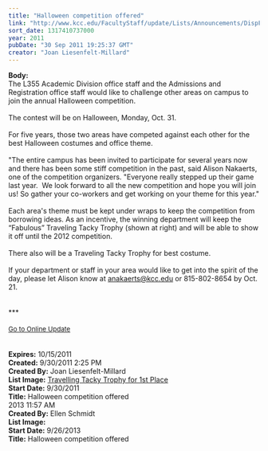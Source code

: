 ```yaml
---
title: "Halloween competition offered"
link: "http://www.kcc.edu/FacultyStaff/update/Lists/Announcements/DispForm.aspx?ID=464"
sort_date: 1317410737000
year: 2011
pubDate: "30 Sep 2011 19:25:37 GMT"
creator: "Joan Liesenfelt-Millard"
---
```


<div><b>Body:</b> <div class="ExternalClassAD15A77871B74418863A8D3BAC6D8283">
<div>The L355 Academic Division office staff and the Admissions and Registration office staff would like to challenge other areas on campus to join the annual Halloween competition.</div>
<div> </div>
<div>The contest will be on Halloween, Monday, Oct. 31.</div><br />
<div>For five years, those two areas have competed against each other for the best Halloween costumes and office theme.<br /><br />&quot;The entire campus has been invited to participate for several years now and there has been some stiff competition in the past, said Alison Nakaerts, one of the competition organizers. &quot;Everyone really stepped up their game last year.  We look forward to all the new competition and hope you will join us! So gather your co-workers and get working on your theme for this year.&quot;<br /><br />Each area's theme must be kept under wraps to keep the competition from borrowing ideas. As an incentive, the winning department will keep the “Fabulous” Traveling Tacky Trophy (shown at right) and will be able to show it off until the 2012 competition.<br /><br />There also will be a Traveling Tacky Trophy for best costume.<br /><br />If your department or staff in your area would like to get into the spirit of the day, please let Alison know at <a href="mailto:anakaerts@kcc.edu">anakaerts@kcc.edu</a> or 815-802-8654 by Oct. 21.</div>
<div> </div>
<div> </div>
<div>***</div>
<div> </div>
<div>
<div><font size="2"><a href="/FacultyStaff/update/Pages/dailyupdate.aspx">Go to Online Update</a></font></div>
<div><font size="2"></font> </div>
<div> </div></div>
<div></div></div></div>
<div><b>Expires:</b> 10/15/2011</div>
<div><b>Created:</b> 9/30/2011 2:25 PM</div>
<div><b>Created By:</b> Joan Liesenfelt-Millard</div>
<div><b>List Image:</b> <a href="http://www.kcc.edu/FacultyStaff/update/PublishingImages/halloween-trophy-med.JPG">Travelling Tacky Trophy for 1st Place</a></div>
<div><b>Start Date:</b> 9/30/2011</div>
<div><b>Title:</b> Halloween competition offered</div>
2013 11:57 AM</div>
<div><b>Created By:</b> Ellen Schmidt</div>
<div><b>List Image:</b> <a href="http://www.kcc.edu/FacultyStaff/update/PublishingImages/halloweentrophy2012.jpg"></a></div>
<div><b>Start Date:</b> 9/26/2013</div>
<div><b>Title:</b> Halloween competition offered</div>
